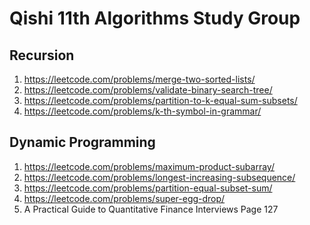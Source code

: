 # Qishi 11th Algorithms Study Group
## Recursion
  1) https://leetcode.com/problems/merge-two-sorted-lists/
  2) https://leetcode.com/problems/validate-binary-search-tree/
  3) https://leetcode.com/problems/partition-to-k-equal-sum-subsets/
  4) https://leetcode.com/problems/k-th-symbol-in-grammar/
## Dynamic Programming
  1) https://leetcode.com/problems/maximum-product-subarray/
  2) https://leetcode.com/problems/longest-increasing-subsequence/
  3) https://leetcode.com/problems/partition-equal-subset-sum/
  4) https://leetcode.com/problems/super-egg-drop/
  5) A Practical Guide to Quantitative Finance Interviews Page 127

